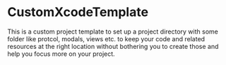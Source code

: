 # CustomXcodeTemplate
This is a custom project template to set up a project directory with some  folder like protcol, modals, views etc. to keep your code and related resources at the right location without bothering you to create those and help you focus more on your project.
